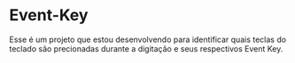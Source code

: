 # Event-Key

Esse é um projeto que estou desenvolvendo para identificar quais teclas do teclado são precionadas durante a digitação e seus respectivos Event Key.
